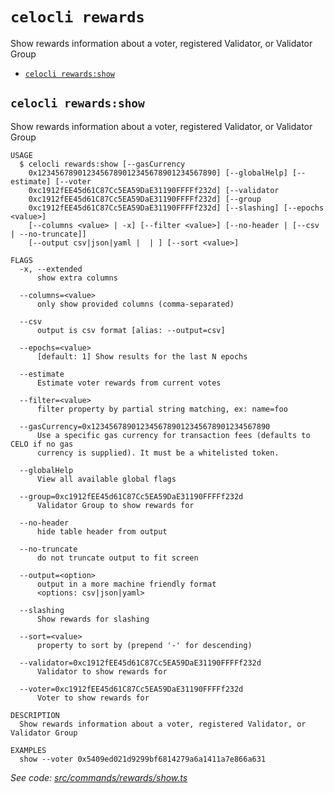 `celocli rewards`
=================

Show rewards information about a voter, registered Validator, or Validator Group

* [`celocli rewards:show`](#celocli-rewardsshow)

## `celocli rewards:show`

Show rewards information about a voter, registered Validator, or Validator Group

```
USAGE
  $ celocli rewards:show [--gasCurrency
    0x1234567890123456789012345678901234567890] [--globalHelp] [--estimate] [--voter
    0xc1912fEE45d61C87Cc5EA59DaE31190FFFFf232d] [--validator
    0xc1912fEE45d61C87Cc5EA59DaE31190FFFFf232d] [--group
    0xc1912fEE45d61C87Cc5EA59DaE31190FFFFf232d] [--slashing] [--epochs <value>]
    [--columns <value> | -x] [--filter <value>] [--no-header | [--csv | --no-truncate]]
    [--output csv|json|yaml |  | ] [--sort <value>]

FLAGS
  -x, --extended
      show extra columns

  --columns=<value>
      only show provided columns (comma-separated)

  --csv
      output is csv format [alias: --output=csv]

  --epochs=<value>
      [default: 1] Show results for the last N epochs

  --estimate
      Estimate voter rewards from current votes

  --filter=<value>
      filter property by partial string matching, ex: name=foo

  --gasCurrency=0x1234567890123456789012345678901234567890
      Use a specific gas currency for transaction fees (defaults to CELO if no gas
      currency is supplied). It must be a whitelisted token.

  --globalHelp
      View all available global flags

  --group=0xc1912fEE45d61C87Cc5EA59DaE31190FFFFf232d
      Validator Group to show rewards for

  --no-header
      hide table header from output

  --no-truncate
      do not truncate output to fit screen

  --output=<option>
      output in a more machine friendly format
      <options: csv|json|yaml>

  --slashing
      Show rewards for slashing

  --sort=<value>
      property to sort by (prepend '-' for descending)

  --validator=0xc1912fEE45d61C87Cc5EA59DaE31190FFFFf232d
      Validator to show rewards for

  --voter=0xc1912fEE45d61C87Cc5EA59DaE31190FFFFf232d
      Voter to show rewards for

DESCRIPTION
  Show rewards information about a voter, registered Validator, or Validator Group

EXAMPLES
  show --voter 0x5409ed021d9299bf6814279a6a1411a7e866a631
```

_See code: [src/commands/rewards/show.ts](https://github.com/celo-org/developer-tooling/tree/master/packages/cli/src/commands/rewards/show.ts)_
